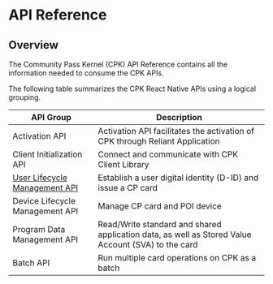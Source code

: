 # API Reference

## Overview

The Community Pass Kernel (CPK) API Reference contains all the information needed to consume the CPK APIs.

The following table summarizes the CPK React Native APIs using a logical grouping.

| **API Group**                                                      | **Description**                                                                                    |
| ------------------------------------------------------------------ | -------------------------------------------------------------------------------------------------- |
| Activation API                                                     | Activation API facilitates the activation of CPK through Reliant Application                       |
| Client Initialization API                                          | Connect and communicate with CPK Client Library                                                    |
| [User Lifecycle Management API ](user-lifecycle-management-api.md) | Establish a user digital identity (D-ID) and issue a CP card                                       |
| Device Lifecycle Management API                                    | Manage CP card and POI device                                                                      |
| Program Data Management API                                        | Read/Write standard and shared application data, as well as Stored Value Account (SVA) to the card |
| Batch API                                                          | Run multiple card operations on CPK as a batch                                                     |

